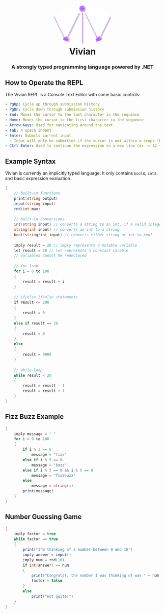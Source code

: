 <h1 align="center" style="position: relative;">
  <img width="200" style="border-radius: 50%;" src="logo.png" alt="Vivian Logo" /><br>
  Vivian
</h1>

<h3 align="center">A strongly typed programming language powered by .NET</h3>

## How to Operate the REPL 
The Vivian REPL is a Console Text Editor with some basic controls: 
```yaml
- PgUp: Cycle up through submission history
- PgDn: Cycle down through submission history
- End: Moves the cursor to the last character in the sequence
- Home: Moves the cursor to the first character in the sequence 
- Arrow Keys: Used for navigating around the text
- Tab: 4 space indent
- Enter: Submits current input
  - Input will only be submitted if the cursor is not within a scope (between {} curly brackets)
- Ctrl Enter: Used to continue the expression on a new line (ex -> 12 + \n 4)
```

## Example Syntax 
Vivian is currently an implicitly typed language. It only contains `bool`s, `int`s, and basic expression evaluation.

```c#
{
    // built-in functions
    print(string output)
    input(string input)
    rnd(int max)
        
    // built-in conversions
    int(string input) // converts a string to an int, if a valid integer is given
    string(int input) // converts an int to a string
    bool(string/int input) // converts either string or int to bool

    imply result = 20 // imply represents a mutable variable
    let result = 20 // let represents a constant varable
    // variables cannot be redeclared
    
    // for loop 
    for i = 0 to 100 
    {
        result = result + i
    }
    
    // if/else if/else statements
    if result <= 200
    {
        result = 0
    }
    else if result == 20
    {
        result = 0
    }
    else
    {
        result = 9000
    }
    
    // while loop
    while result < 20
    {
        result = result - 1
        result = result + 1
    }
}

```

## Fizz Buzz Example
```c#
{   
    imply message = " " 
    for i = 0 to 100 
    {
        if i % 3 == 0
            message = "fizz"
        else if i % 5 == 0 
            message = "buzz"
        else if i % 3 == 0 && i % 5 == 0
            message = "fizzbuzz"
        else
            message = string(i)
        print(message)
    }
}
```

## Number Guessing Game
```c#
{   
    imply factor = true
    while factor == true
    {   
        print("I'm thinking of a number between 0 and 10")
        imply answer = input()
        imply num = rnd(10)
        if int(answer) == num
        {
            print("Congrats!, the number I was thinking of was " + num)
            factor = false
        }
        else
            print("not quite!")
    }
}
```

